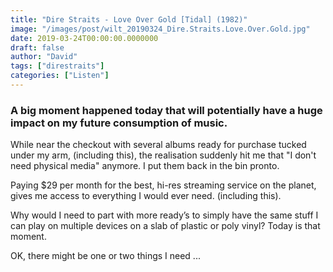 ```yaml
---
title: "Dire Straits - Love Over Gold [Tidal] (1982)"
image: "/images/post/wilt_20190324_Dire.Straits.Love.Over.Gold.jpg"
date: 2019-03-24T00:00:00.0000000
draft: false
author: "David"
tags: ["direstraits"]
categories: ["Listen"]
---
```

### A big moment happened today that will potentially have a huge impact on my future consumption of music. 

 While near the checkout with several albums ready for purchase tucked under my arm, (including this),  the realisation suddenly hit me that "I don't need physical media" anymore. I put them back in the bin pronto.

 Paying $29 per month for the best, hi-res streaming service on the planet, gives me access to everything I would ever need. (including this).

 Why would I need to part with more ready’s to simply have the same stuff I can play on multiple devices on a slab of plastic or poly vinyl? Today is that moment.

 OK, there might be one or two things I need ...